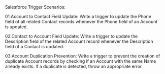 Salesforce Trigger Scenarios:

01.Account to Contact Field Update:
Write a trigger to update the Phone field of all related Contact records whenever the Phone field of an Account is updated.

02.Contact to Account Field Update:
Write a trigger to update the Description field of the related Account record whenever the Description field of a Contact is updated.

03.Account Duplication Prevention:
Write a trigger to prevent the creation of duplicate Account records by checking if an Account with the same Name already exists. If a duplicate is detected, throw an appropriate error 
